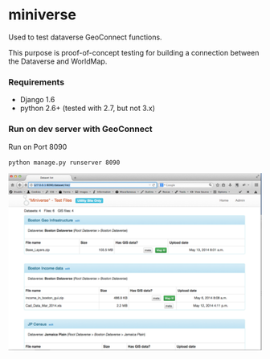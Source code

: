 # miniverse

Used to test dataverse GeoConnect functions.

This purpose is proof-of-concept testing for building a connection between the Dataverse and WorldMap.

### Requirements

* Django 1.6
* python 2.6+ (tested with 2.7, but not 3.x)

### Run on dev server with GeoConnect

Run on Port 8090

	python manage.py runserver 8090
	
	
![Miniverse screenshot](miniverse/miniverse/static/images/miniverse_screenshot.png?raw=true "File Listing")
